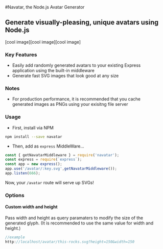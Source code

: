 #Navatar, the Node.js Avatar Generator
## Generate visually-pleasing, unique avatars using Node.js
[cool image][cool image][cool image] 
### Key Features
- Easily add randomly generated avatars to your existing Express application using the built-in middleware
- Generate fast SVG images that look good at any size

### Notes
- For production performance, it is recommended that you cache generated images as PNGs using your exisitng file server

### Usage
- First, install via NPM
```bash
npm install --save navatar
```

- Then, add as `express` MiddleWare...
```javascript
const { getNavatarMiddleware } = require('navatar');
const express = require(`express`);
const app = new express();
app.use('/avatar/:key.svg',getNavatarMiddleware());
app.listen(666);
```

Now, your `/avatar` route will serve up SVGs!

### Options
#### Custom width and height
Pass width and height as query paramaters to modify the size of the generated glyph. (It is recommended to use the same value for width and height.)

```javascript
//example
http://localhost/avatar/this-rocks.svg?height=150&width=150
```
